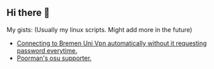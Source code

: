 ## Hi there 👋
My gists: (Usually my linux scripts. Might add more in the future)
- [Connecting to Bremen Uni Vpn automatically without it requesting password everytime.](https://gist.github.com/0990ef81b98a6ab939a08c2bd49425c0.git)
- [Poorman's osu supporter.](https://gist.github.com/71bddb5c85f84c35693408e7a3d1a251.git)
<!--
**EurobeatEnjoyer/EurobeatEnjoyer** is a ✨ _special_ ✨ repository because its `README.md` (this file) appears on your GitHub profile.

Here are some ideas to get you started:

- 🔭 I’m currently working on ...
- 🌱 I’m currently learning ...
- 👯 I’m looking to collaborate on ...
- 🤔 I’m looking for help with ...
- 💬 Ask me about ...
- 📫 How to reach me: ...
- 😄 Pronouns: ...
- ⚡ Fun fact: ...
-->
